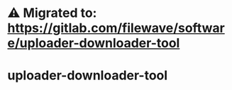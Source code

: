 # :warning: Migrated to: https://gitlab.com/filewave/software/uploader-downloader-tool

# uploader-downloader-tool
